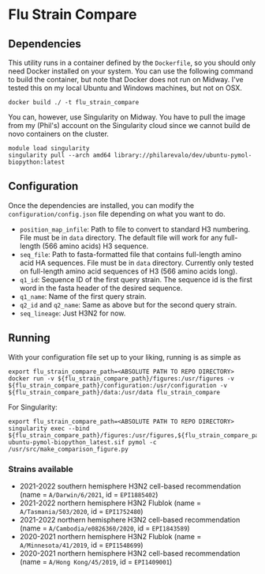 # Flu Strain Compare

## Dependencies

This utility runs in a container defined by the `Dockerfile`, so you should only need Docker installed on your system. You can use the following command to build the container, but note that Docker does not run on Midway. I've tested this on my local Ubuntu and Windows machines, but not on OSX.

```
docker build ./ -t flu_strain_compare
```

You can, however, use Singularity on Midway. You have to pull the image from my (Phil's) account on the Singularity cloud since we cannot build de novo containers on the cluster.

```
module load singularity
singularity pull --arch amd64 library://philarevalo/dev/ubuntu-pymol-biopython:latest
```

## Configuration

Once the dependencies are installed, you can modify the `configuration/config.json` file depending on what you want to do.

* `position_map_infile`: Path to file to convert to standard H3 numbering. File must be in `data` directory. The default file will work for any full-length (566 amino acids) H3 sequence.
* `seq_file`: Path to fasta-formatted file that contains full-length amino acid HA sequences. File must be in `data` directory. Currently only tested on full-length amino acid sequences of H3 (566 amino acids long).
* `q1_id`: Sequence ID of the first query strain. The sequence id is the first word in the fasta header of the desired sequence.
* `q1_name`: Name of the first query strain.
* `q2_id` and `q2_name`: Same as above but for the second query strain.
* `seq_lineage`: Just H3N2 for now.

## Running 

With your configuration file set up to your liking, running is as simple as

```
export flu_strain_compare_path=<ABSOLUTE PATH TO REPO DIRECTORY>
docker run -v ${flu_strain_compare_path}/figures:/usr/figures -v ${flu_strain_compare_path}/configuration:/usr/configuration -v ${flu_strain_compare_path}/data:/usr/data flu_strain_compare
```

For Singularity:

```
export flu_strain_compare_path=<ABSOLUTE PATH TO REPO DIRECTORY>
singularity exec --bind ${flu_strain_compare_path}/figures:/usr/figures,${flu_strain_compare_path}/configuration:/usr/configuration,${flu_strain_compare_path}/data:/usr/data,${flu_strain_compare_path}/src:/usr/src ubuntu-pymol-biopython_latest.sif pymol -c /usr/src/make_comparison_figure.py
```

### Strains available
* 2021-2022 southern hemisphere H3N2 cell-based recommendation (name = `A/Darwin/6/2021`, id = `EPI1885402`)
* 2021-2022 northern hemisphere H3N2 Flublok (name = `A/Tasmania/503/2020`, id = `EPI1752480`)
* 2021-2022 northern hemisphere H3N2 cell-based recommendation (name = `A/Cambodia/e0826360/2020`, id =  `EPI1843589`)
* 2020-2021 northern hemisphere H3N2 Flublok (name = `A/Minnesota/41/2019`, id = `EPI1548699`)
* 2020-2021 northern hemisphere H3N2 cell-based recommendation (name = `A/Hong Kong/45/2019`, id = `EPI1409001`) 